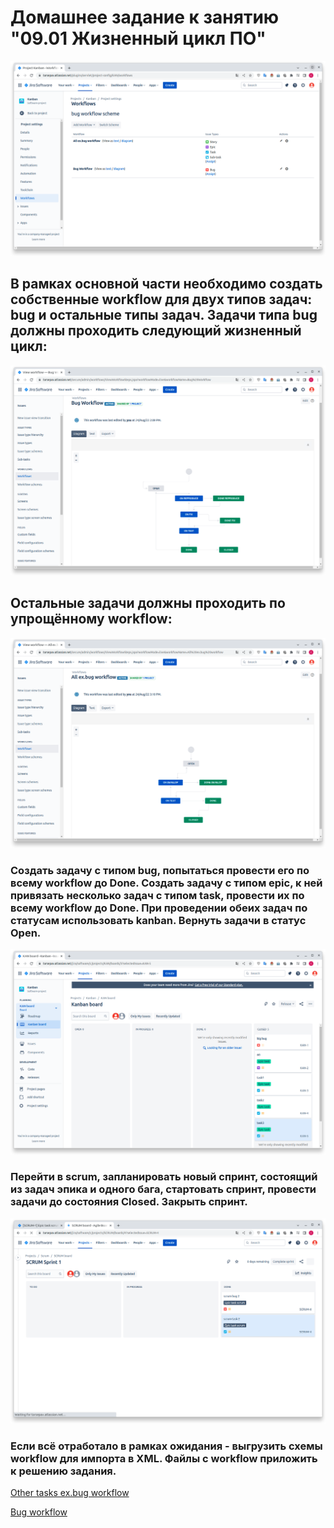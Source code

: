 # Домашнее задание к занятию "09.01 Жизненный цикл ПО"
![](https://github.com/tarsepav/devops-netology/blob/main/src/snap911.png)
## В рамках основной части необходимо создать собственные workflow для двух типов задач: bug и остальные типы задач. Задачи типа bug должны проходить следующий жизненный цикл:
![](https://github.com/tarsepav/devops-netology/blob/main/src/snap912.png)
## Остальные задачи должны проходить по упрощённому workflow:
![](https://github.com/tarsepav/devops-netology/blob/main/src/snap913.png)
### Создать задачу с типом bug, попытаться провести его по всему workflow до Done. Создать задачу с типом epic, к ней привязать несколько задач с типом task, провести их по всему workflow до Done. При проведении обеих задач по статусам использовать kanban. Вернуть задачи в статус Open.
![](https://github.com/tarsepav/devops-netology/blob/main/src/snap914.png)
### Перейти в scrum, запланировать новый спринт, состоящий из задач эпика и одного бага, стартовать спринт, провести задачи до состояния Closed. Закрыть спринт.
![](https://github.com/tarsepav/devops-netology/blob/main/src/snap915.png)
### Если всё отработало в рамках ожидания - выгрузить схемы workflow для импорта в XML. Файлы с workflow приложить к решению задания.
[Other tasks ex.bug workflow](https://github.com/tarsepav/devops-netology/blob/main/src/all_ex.bug_workflow.xml)

[Bug workflow](https://github.com/tarsepav/devops-netology/blob/main/src/bug_workflow.xml)
